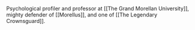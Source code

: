 Psychological profiler and professor at [[The Grand Morellan University]], mighty defender of [[Morellus]], and one of [[The Legendary Crownsguard]].